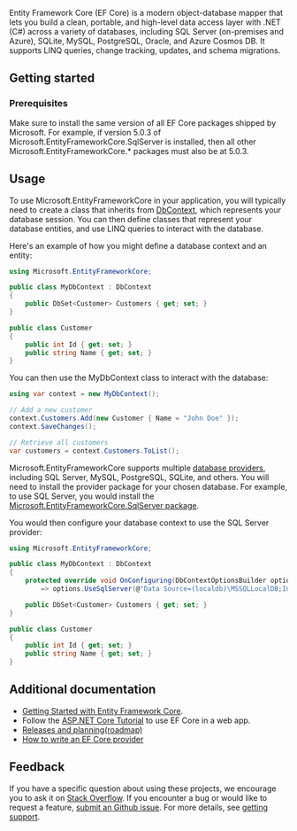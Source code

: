 Entity Framework Core (EF Core) is a modern object-database mapper that lets you build a clean, portable, and high-level data access layer with .NET (C#) across a variety of databases, including SQL Server (on-premises and Azure), SQLite, MySQL, PostgreSQL, Oracle, and Azure Cosmos DB. It supports LINQ queries, change tracking, updates, and schema migrations.

## Getting started

### Prerequisites

Make sure to install the same version of all EF Core packages shipped by Microsoft. For example, if version 5.0.3 of Microsoft.EntityFrameworkCore.SqlServer is installed, then all other Microsoft.EntityFrameworkCore.* packages must also be at 5.0.3.

## Usage

To use Microsoft.EntityFrameworkCore in your application, you will typically need to create a class that inherits from [DbContext](https://learn.microsoft.com/dotnet/api/microsoft.entityframeworkcore.dbcontext), which represents your database session. You can then define classes that represent your database entities, and use LINQ queries to interact with the database.

Here's an example of how you might define a database context and an entity:

```c#
using Microsoft.EntityFrameworkCore;

public class MyDbContext : DbContext
{
    public DbSet<Customer> Customers { get; set; }
}

public class Customer
{
    public int Id { get; set; }
    public string Name { get; set; }
}
```

You can then use the MyDbContext class to interact with the database:

```c#
using var context = new MyDbContext();

// Add a new customer
context.Customers.Add(new Customer { Name = "John Doe" });
context.SaveChanges();

// Retrieve all customers
var customers = context.Customers.ToList();
```

Microsoft.EntityFrameworkCore supports multiple [database providers](https://learn.microsoft.com/ef/core/providers/), including SQL Server, MySQL, PostgreSQL, SQLite, and others. You will need to install the provider package for your chosen database. For example, to use SQL Server, you would install the [Microsoft.EntityFrameworkCore.SqlServer package](https://www.nuget.org/packages/Microsoft.EntityFrameworkCore.SqlServer).

You would then configure your database context to use the SQL Server provider:

```c#
using Microsoft.EntityFrameworkCore;

public class MyDbContext : DbContext
{
    protected override void OnConfiguring(DbContextOptionsBuilder options)
        => options.UseSqlServer(@"Data Source=(localdb)\MSSQLLocalDB;Initial Catalog=MyDatabase");

    public DbSet<Customer> Customers { get; set; }
}

public class Customer
{
    public int Id { get; set; }
    public string Name { get; set; }
}
```

## Additional documentation

- [Getting Started with Entity Framework Core](https://learn.microsoft.com/ef/core/get-started/overview/first-app).
- Follow the [ASP.NET Core Tutorial](https://learn.microsoft.com/aspnet/core/data/ef-rp/intro?view=aspnetcore-7.0&tabs=visual-studio) to use EF Core in a web app.
- [Releases and planning(roadmap)](https://learn.microsoft.com/ef/core/what-is-new/)
- [How to write an EF Core provider](https://learn.microsoft.com/ef/core/providers/writing-a-provider)

## Feedback

If you have a specific question about using these projects, we encourage you to ask it on [Stack Overflow](https://stackoverflow.com/questions/tagged/entity-framework-core). If you encounter a bug or would like to request a feature, [submit an Github issue](https://github.com/dotnet/efcore/issues/new/choose). For more details, see [getting support](https://github.com/dotnet/efcore/blob/main/.github/SUPPORT.md).
